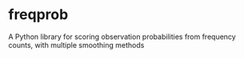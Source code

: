 # freqprob
A Python library for scoring observation probabilities from frequency counts, with multiple smoothing methods
